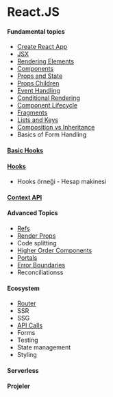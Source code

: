 # React.JS

#### Fundamental topics
-  [Create React App](create-react-app/)
-  [JSX](jsx/)
-  [Rendering Elements](rendering-elements/)
-  [Components](components/) 
-  [Props and State](props-and-state/)
-  [Props Children](props-children/)
-  [Event Handling](event-handling/)
-  [Conditional Rendering](conditional-rendering/)
-  [Component Lifecycle](component-lifecycle/)
-  [Fragments](fragments/)
-  [Lists and Keys](list-and-keys/)
-  [Composition vs Inheritance](composition-vs-inheritance/)
-  Basics of Form Handling
#### [Basic Hooks](basic-hooks/)

#### [Hooks](hooks/)

-  Hooks örneği - Hesap makinesi

#### [Context API](context-api/)

#### Advanced Topics

-  [Refs](refs/)
-  [Render Props](render-props/)
-  Code splitting
-  [Higher Order Components](higher-order-components/)
-  [Portals](react-portals/)
-  [Error Boundaries](error-boundaries/)
-  Reconciliationss

#### Ecosystem

-  [Router](routers/)
-  SSR
-  SSG
-  [API Calls](api-calls/)
-  Forms
-  Testing
-  State management
-  Styling

#### Serverless

#### Projeler
